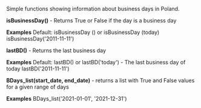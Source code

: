 Simple functions showing information about business days in Poland.

<b>isBusinessDay()</b> - Returns True or False if the day is a business day

<b>Examples</b>
Default: isBusinessDay () or isBusinessDay (today)
isBusinessDay('2011-11-11')

<b>lastBD()</b> - Returns the last business day

<b>Examples</b>
Default: lastBD() or lastBD('today') - The last business day of today
lastBD('2011-11-11')

<b>BDays_list(start_date, end_date)</b> - returns a list with True and False values for a given range of days

<b>Examples</b>
BDays_list('2021-01-01', '2021-12-31')
